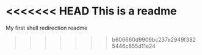 <<<<<<< HEAD
This is a readme
=======
My first shell  redirection readme
>>>>>>> b606660d9909bc237e2949f3825446c855d11e24
